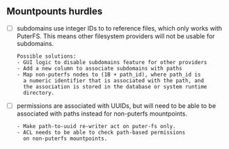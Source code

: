 ## Mountpounts hurdles

- [ ] subdomains use integer IDs to to reference files, which
      only works with PuterFS. This means other filesystem
      providers will not be usable for subdomains.

      Possible solutions:
      - GUI logic to disable subdomains feature for other providers
      - Add a new column to associate subdomains with paths
      - Map non-puterfs nodes to (1B + path_id), where path_id is
        a numeric identifier that is associated with the path, and
        the association is stored in the database or system runtime
        directory.

- [ ] permissions are associated with UUIDs, but will need to
      be able to be associated with paths instead for non-puterfs
      mountpoints.

      - Make path-to-uuid re-writer act on puter-fs only.
      - ACL needs to be able to check path-based permissions
        on non-puterfs mountpoints.

